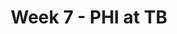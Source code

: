 ---
layout: game
title: Week 7 - PHI at TB
season: 2006
game_id: 2006_07_PHI_TB
away_team: PHI
home_team: TB
---